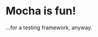 <!-- .slide: data-background-color="black" data-background-image="resources/matthew-henry-64794.jpg" -->

# Mocha is fun!

…for a testing framework, anyway.
<!-- .element: class="fragment" -->

